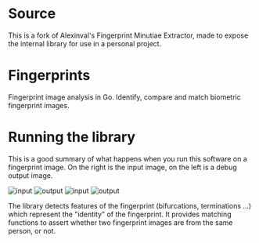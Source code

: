 # Source
This is a fork of Alexinval's Fingerprint Minutiae Extractor, made to expose the internal library for use in a personal project.

# Fingerprints

Fingerprint image analysis in Go. Identify, compare and match biometric
fingerprint images.

# Running the library

This is a good summary of what happens when you run this software
on a fingerprint image. On the right is the input image, on the left
is a debug output image.

![input](examples/example-input-1.png)
![output](examples/example-output-1.png)
![input](examples/example-input-2.png)
![output](examples/example-output-2.png)

The library detects features of the fingerprint (bifurcations, terminations ...)
which represent the "identity" of the fingerprint. It provides matching functions
to assert whether two fingerprint images are from the same person, or not.
